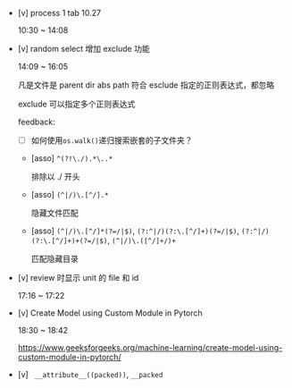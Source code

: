 * [v] process 1 tab 10.27

    10:30 ~ 14:08

* [v] random select 增加 exclude 功能

    14:09 ~ 16:05

    凡是文件是 parent dir abs path 符合 esclude 指定的正则表达式，都忽略

    exclude 可以指定多个正则表达式

    feedback:

    * [ ] 如何使用`os.walk()`递归搜索嵌套的子文件夹？

    * [asso] `^(?!\./).*\..*`  

        排除以 ./ 开头

    * [asso] `(^|/)\.[^/].*`

        隐藏文件匹配

    * [asso] `(^|/)\.[^/]*(?=/|$)`, `(?:^|/)(?:\.[^/]+)(?=/|$)`, `(?:^|/)(?:\.[^/]+)+(?=/|$)`, `(^|/)\.([^/]+/)+`

        匹配隐藏目录

* [v] review 时显示 unit 的 file 和 id

    17:16 ~ 17:22

* [v] Create Model using Custom Module in Pytorch

    18:30 ~ 18:42

    <https://www.geeksforgeeks.org/machine-learning/create-model-using-custom-module-in-pytorch/>

* [v] ` __attribute__((packed))`, `__packed`